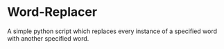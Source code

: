 # Word-Replacer
A simple python script which replaces every instance of a specified word with another specified word.
